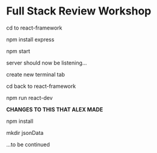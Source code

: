 # Full Stack Review Workshop

cd to react-framework

npm install express

npm start

server should now be listening...

create new terminal tab

 cd back to react-framework

 npm run react-dev

**CHANGES TO THIS THAT ALEX MADE**

npm install

mkdir jsonData

...to be continued